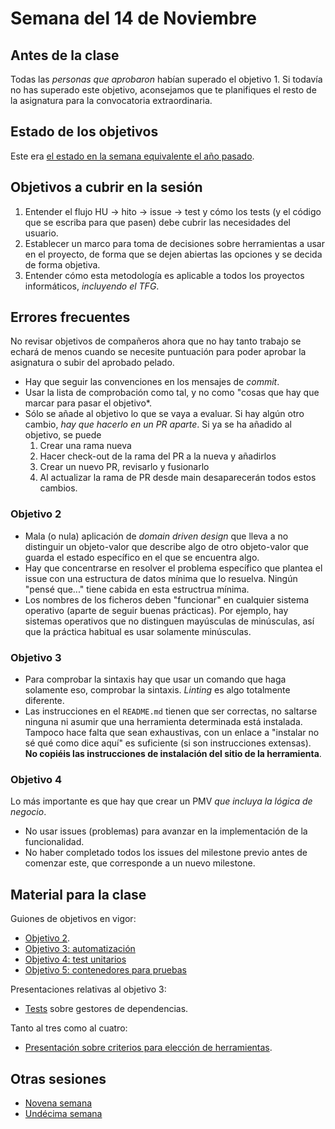 # Semana del 14 de Noviembre

## Antes de la clase

Todas las *personas que aprobaron* habían superado el objetivo 1. Si todavía no
has superado este objetivo, aconsejamos que te planifiques el resto de la
asignatura para la convocatoria extraordinaria.

## Estado de los objetivos

Este era [el estado en la semana equivalente el año
pasado](../sesiones-21-22/semana-10.md).

## Objetivos a cubrir en la sesión

1. Entender el flujo HU → hito → issue → test y cómo los tests (y el código que
   se escriba para que pasen) debe cubrir las necesidades del usuario.
2. Establecer un marco para toma de decisiones sobre herramientas a usar en el
   proyecto, de forma que se dejen abiertas las opciones y se decida de forma
   objetiva.
3. Entender cómo esta metodología es aplicable a todos los proyectos
   informáticos, *incluyendo el TFG*.

## Errores frecuentes

No revisar objetivos de compañeros ahora que no hay tanto trabajo se echará de
menos cuando se necesite puntuación para poder aprobar la asignatura o subir del
aprobado pelado.

* Hay que seguir las convenciones en los mensajes de *commit*.
* Usar la lista de comprobación como tal, y no como "cosas que hay que marcar
  para pasar el objetivo*.
* Sólo se añade al objetivo lo que se vaya a evaluar. Si hay algún otro cambio,
  *hay que hacerlo en un PR aparte*. Si ya se ha añadido al objetivo, se puede
  1. Crear una rama nueva
  2. Hacer check-out de la rama del PR a la nueva y añadirlos
  3. Crear un nuevo PR, revisarlo y fusionarlo
  4. Al actualizar la rama de PR desde main desaparecerán todos estos cambios.

### Objetivo 2

* Mala (o nula) aplicación de *domain driven design* que lleva a no distinguir
  un objeto-valor que describe algo de otro objeto-valor que guarda el estado
  específico en el que se encuentra algo.
* Hay que concentrarse en resolver el problema específico que plantea el issue
  con una estructura de datos mínima que lo resuelva. Ningún "pensé que..."
  tiene cabida en esta estructrua mínima.
* Los nombres de los ficheros deben "funcionar" en cualquier sistema operativo
  (aparte de seguir buenas prácticas). Por ejemplo, hay sistemas operativos que
  no distinguen mayúsculas de minúsculas, así que la práctica habitual es usar
  solamente minúsculas.

### Objetivo 3

* Para comprobar la sintaxis hay que usar un comando que haga solamente eso,
  comprobar la sintaxis. *Linting* es algo totalmente diferente.
* Las instrucciones en el `README.md` tienen que ser correctas, no saltarse
  ninguna ni asumir que una herramienta determinada está instalada. Tampoco hace
  falta que sean exhaustivas, con un enlace a "instalar no sé qué como dice
  aquí" es suficiente (si son instrucciones extensas). **No copiéis las
  instrucciones de instalación del sitio de la herramienta**.

### Objetivo 4

Lo más importante es que hay que crear un PMV *que incluya la lógica de negocio*.

* No usar issues (problemas) para avanzar en la implementación de la
  funcionalidad.
* No haber completado todos los issues del milestone previo antes de comenzar
  este, que corresponde a un nuevo milestone.


## Material para la clase

Guiones de objetivos en vigor:

* [Objetivo 2](https://jj.github.io/IV/documentos/proyecto/2.Entidad).
* [Objetivo 3:
  automatización](http://jj.github.io/IV/documentos/proyecto/3.Automatizar)
* [Objetivo 4: test unitarios](http://jj.github.io/IV/documentos/proyecto/4.Tests)
* [Objetivo 5: contenedores para
  pruebas](http://jj.github.io/IV/documentos/proyecto/5.Docker)


Presentaciones relativas al objetivo 3:
* [Tests](https://jj.github.io/IV/preso/tests.html) sobre gestores de dependencias.

Tanto al tres como al cuatro:
* [Presentación sobre criterios para elección de herramientas](https://jj.github.io/IV/preso/criterios-herramientas.html).

## Otras sesiones

* [Novena semana](semana-09.md)
* [Undécima semana](semana-11.md)

